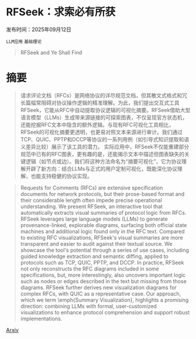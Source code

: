 # RFSeek：求索必有所获

发布时间：2025年09月12日

`LLM应用` `基础理论`

> RFSeek and Ye Shall Find

# 摘要

> 请求评论文档（RFCs）是网络协议的详尽规范文档，但其散文式格式和冗长篇幅常阻碍对协议操作逻辑的精准理解。为此，我们提出交互式工具RFSeek，它能从RFC中自动提取协议逻辑的可视化摘要。RFSeek借助大型语言模型（LLMs）生成带来源链接的可探索图表，不仅呈现官方状态机，还能挖掘RFC文本中隐含的额外逻辑。与现有RFC可视化工具相比，RFSeek的可视化摘要更透明，也更易对照文本来源进行审计。我们通过TCP、QUIC、PPTP和DCCP等协议的一系列用例（如引导式知识提取和语义差异比较）展示了该工具的潜力。
  实际应用中，RFSeek不仅能重建部分规范中已有的RFC图表，更有趣的是，还能揭示文本中描述但图表缺失的关键逻辑（如节点或边）。我们将这种方法命名为“摘要可视化”，它为协议理解开辟了新方向：结合LLMs与正式的用户定制可视化，既能深化协议理解，也能支持稳健的协议实现。

> Requests for Comments (RFCs) are extensive specification documents for network protocols, but their prose-based format and their considerable length often impede precise operational understanding. We present RFSeek, an interactive tool that automatically extracts visual summaries of protocol logic from RFCs. RFSeek leverages large language models (LLMs) to generate provenance-linked, explorable diagrams, surfacing both official state machines and additional logic found only in the RFC text. Compared to existing RFC visualizations, RFSeek's visual summaries are more transparent and easier to audit against their textual source. We showcase the tool's potential through a series of use cases, including guided knowledge extraction and semantic diffing, applied to protocols such as TCP, QUIC, PPTP, and DCCP.
  In practice, RFSeek not only reconstructs the RFC diagrams included in some specifications, but, more interestingly, also uncovers important logic such as nodes or edges described in the text but missing from those diagrams. RFSeek further derives new visualization diagrams for complex RFCs, with QUIC as a representative case. Our approach, which we term \emph{Summary Visualization}, highlights a promising direction: combining LLMs with formal, user-customized visualizations to enhance protocol comprehension and support robust implementations.

[Arxiv](https://arxiv.org/abs/2509.10216)